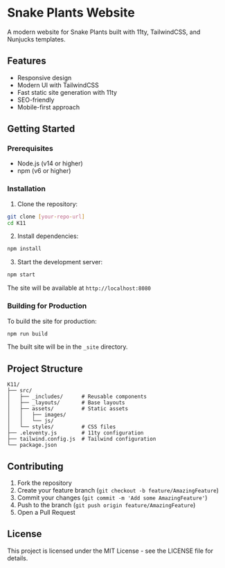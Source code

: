 # Snake Plants Website

A modern website for Snake Plants built with 11ty, TailwindCSS, and Nunjucks templates.

## Features

- Responsive design
- Modern UI with TailwindCSS
- Fast static site generation with 11ty
- SEO-friendly
- Mobile-first approach

## Getting Started

### Prerequisites

- Node.js (v14 or higher)
- npm (v6 or higher)

### Installation

1. Clone the repository:
```bash
git clone [your-repo-url]
cd K11
```

2. Install dependencies:
```bash
npm install
```

3. Start the development server:
```bash
npm start
```

The site will be available at `http://localhost:8080`

### Building for Production

To build the site for production:

```bash
npm run build
```

The built site will be in the `_site` directory.

## Project Structure

```
K11/
├── src/
│   ├── _includes/      # Reusable components
│   ├── _layouts/       # Base layouts
│   ├── assets/         # Static assets
│   │   ├── images/
│   │   └── js/
│   └── styles/         # CSS files
├── .eleventy.js        # 11ty configuration
├── tailwind.config.js  # Tailwind configuration
└── package.json
```

## Contributing

1. Fork the repository
2. Create your feature branch (`git checkout -b feature/AmazingFeature`)
3. Commit your changes (`git commit -m 'Add some AmazingFeature'`)
4. Push to the branch (`git push origin feature/AmazingFeature`)
5. Open a Pull Request

## License

This project is licensed under the MIT License - see the LICENSE file for details.

